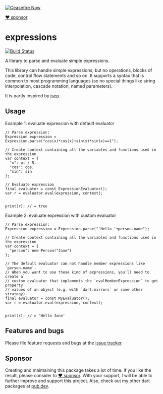 [![Ceasefire Now](https://badge.techforpalestine.org/default)](https://techforpalestine.org/learn-more)

[:heart: sponsor](https://github.com/sponsors/rbellens)


# expressions

[![Build Status](https://travis-ci.org/appsup-dart/expressions.svg?branch=master)](https://travis-ci.org/appsup-dart/expressions)


A library to parse and evaluate simple expressions.

This library can handle simple expressions, but no operations, blocks of code, control flow statements and so on.
It supports a syntax that is common to most programming languages (so no special things like string interpolation, 
cascade notation, named parameters).

It is partly inspired by [jsep](http://jsep.from.so/).

## Usage

Example 1: evaluate expression with default evaluator

    // Parse expression:
    Expression expression = Expression.parse("cos(x)*cos(x)+sin(x)*sin(x)==1");

    // Create context containing all the variables and functions used in the expression
    var context = {
      "x": pi / 5,
      "cos": cos,
      "sin": sin
    };

    // Evaluate expression
    final evaluator = const ExpressionEvaluator();
    var r = evaluator.eval(expression, context);


    print(r); // = true



Example 2: evaluate expression with custom evaluator

    // Parse expression:
    Expression expression = Expression.parse("'Hello '+person.name");

    // Create context containing all the variables and functions used in the expression
    var context = {
      "person": new Person("Jane")
    };

    // The default evaluator can not handle member expressions like `person.name`.
    // When you want to use these kind of expressions, you'll need to create a
    // custom evaluator that implements the `evalMemberExpression` to get property
    // values of an object (e.g. with `dart:mirrors` or some other strategy).
    final evaluator = const MyEvaluator();
    var r = evaluator.eval(expression, context);


    print(r); // = 'Hello Jane'



## Features and bugs

Please file feature requests and bugs at the [issue tracker][tracker].

[tracker]: https://github.com/appsup-dart/expressions/issues

## Sponsor

Creating and maintaining this package takes a lot of time. If you like the result, please consider to [:heart: sponsor](https://github.com/sponsors/rbellens). 
With your support, I will be able to further improve and support this project.
Also, check out my other dart packages at [pub.dev](https://pub.dev/packages?q=publisher%3Aappsup.be).

